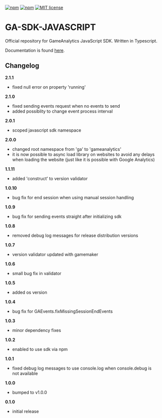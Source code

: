 [![npm](https://img.shields.io/npm/v/gameanalytics.svg)](https://www.npmjs.com/package/gameanalytics)
[![npm](https://img.shields.io/npm/dt/gameanalytics.svg?label=npm%20downloads)](https://www.npmjs.com/package/gameanalytics)
[![MIT license](http://img.shields.io/badge/license-MIT-brightgreen.svg)](http://opensource.org/licenses/MIT)

GA-SDK-JAVASCRIPT
=================

Official repository for GameAnalytics JavaScript SDK. Written in Typescript.

Documentation is found [here](https://github.com/GameAnalytics/GA-SDK-JAVASCRIPT/wiki).

Changelog
---------
<!--(CHANGELOG_TOP)-->
**2.1.1**
* fixed null error on property 'running'

**2.1.0**
* fixed sending events request when no events to send
* added possiblity to change event process interval

**2.0.1**
* scoped javascript sdk namespace

**2.0.0**
* changed root namespace from 'ga' to 'gameanalytics'
* it is now possible to async load library on websites to avoid any delays when loading the website (just like it is possible with Google Analytics)

**1.1.11**
* added 'construct' to version validator

**1.0.10**
* bug fix for end session when using manual session handling

**1.0.9**
* bug fix for sending events straight after initializing sdk

**1.0.8**
* removed debug log messages for release distribution versions

**1.0.7**
* version validator updated with gamemaker

**1.0.6**
* small bug fix in validator

**1.0.5**
* added os version

**1.0.4**
* bug fix for GAEvents.fixMissingSessionEndEvents

**1.0.3**
* minor dependency fixes

**1.0.2**
* enabled to use sdk via npm

**1.0.1**
* fixed debug log messages to use console.log when console.debug is not available

**1.0.0**
* bumped to v1.0.0

**0.1.0**
* initial release
